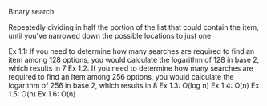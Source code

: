 Binary search

Repeatedly dividing in half the portion of the list that could contain the item, until you've narrowed down the possible locations to just one

Ex 1.1:
    If you need to determine how many searches are required to find an item among 128 options, you would calculate the logarithm of 128 in base 2, which results in 7
Ex 1.2:
    If you need to determine how many searches are required to find an item among 256 options, you would calculate the logarithm of 256 in base 2, which results in 8
Ex 1.3:
    O(log n)
Ex 1.4: 
    O(n)
Ex 1.5: 
    O(n)
Ex 1.6: 
    O(n)
    